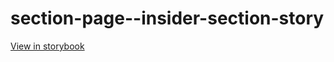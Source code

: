 # section-page--insider-section-story

[View in storybook](https://raw.githack.com/Independent-Digital-News-and-Media-Ltd/standard-pwamp-sb/PR-491-sb/index.html?path=/story/section-page--insider-section-story)